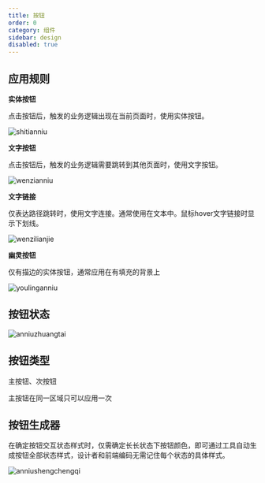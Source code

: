 ```yaml
---
title: 按钮
order: 0
category: 组件
sidebar: design
disabled: true
---
```


## 应用规则

**实体按钮**

点击按钮后，触发的业务逻辑出现在当前页面时，使用实体按钮。

![shitianniu](/imgs/design/shitianniu.png)



**文字按钮**

点击按钮后，触发的业务逻辑需要跳转到其他页面时，使用文字按钮。

![wenzianniu](/imgs/design/wenzianniu.png)



**文字链接**

仅表达路径跳转时，使用文字连接。通常使用在文本中。鼠标hover文字链接时显示下划线。

![wenzilianjie](/imgs/design/wenzilianjie.png)



**幽灵按钮**

仅有描边的实体按钮，通常应用在有填充的背景上

![youlinganniu](/imgs/design/youlinganniu.png)



## 按钮状态

![anniuzhuangtai](/imgs/design/anniuzhuangtai.png)



## 按钮类型

主按钮、次按钮

主按钮在同一区域只可以应用一次

## 按钮生成器

在确定按钮交互状态样式时，仅需确定长长状态下按钮颜色，即可通过工具自动生成按钮全部状态样式，设计者和前端编码无需记住每个状态的具体样式。

![anniushengchengqi](/imgs/design/anniushengchengqi.png)

